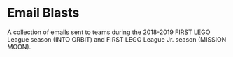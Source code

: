 # Email Blasts
A collection of emails sent to teams during the 2018-2019 FIRST LEGO League season (INTO ORBIT) and FIRST LEGO League Jr. season (MISSION MOON).
